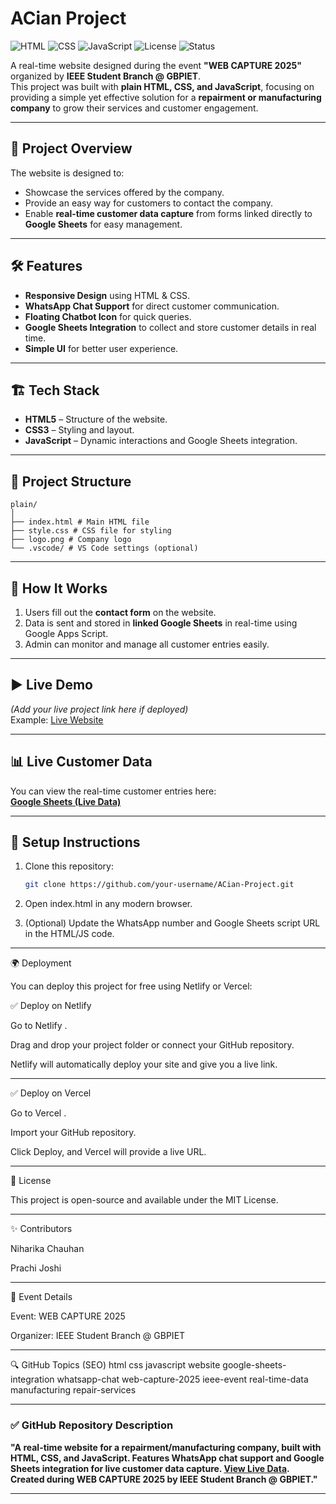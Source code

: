 # ACian Project

![HTML](https://img.shields.io/badge/HTML-5-orange)
![CSS](https://img.shields.io/badge/CSS-3-blue)
![JavaScript](https://img.shields.io/badge/JavaScript-ES6-yellow)
![License](https://img.shields.io/badge/License-MIT-green)
![Status](https://img.shields.io/badge/Status-Completed-brightgreen)

A real-time website designed during the event **"WEB CAPTURE 2025"** organized by **IEEE Student Branch @ GBPIET**.  
This project was built with **plain HTML, CSS, and JavaScript**, focusing on providing a simple yet effective solution for a **repairment or manufacturing company** to grow their services and customer engagement.

---

## 🚀 Project Overview

The website is designed to:

- Showcase the services offered by the company.
- Provide an easy way for customers to contact the company.
- Enable **real-time customer data capture** from forms linked directly to **Google Sheets** for easy management.

---

## 🛠 Features

- **Responsive Design** using HTML & CSS.
- **WhatsApp Chat Support** for direct customer communication.
- **Floating Chatbot Icon** for quick queries.
- **Google Sheets Integration** to collect and store customer details in real time.
- **Simple UI** for better user experience.

---

## 🏗 Tech Stack

- **HTML5** – Structure of the website.
- **CSS3** – Styling and layout.
- **JavaScript** – Dynamic interactions and Google Sheets integration.

---

## 📂 Project Structure

```
plain/
│
├── index.html # Main HTML file
├── style.css # CSS file for styling
├── logo.png # Company logo
└── .vscode/ # VS Code settings (optional)
```


---

## 📌 How It Works

1. Users fill out the **contact form** on the website.
2. Data is sent and stored in **linked Google Sheets** in real-time using Google Apps Script.
3. Admin can monitor and manage all customer entries easily.

---

## ▶️ Live Demo

*(Add your live project link here if deployed)*  
Example: [Live Website](https://your-demo-link.com)

---

## 📊 Live Customer Data

You can view the real-time customer entries here:  
[**Google Sheets (Live Data)**](https://docs.google.com/spreadsheets/d/1mMHbeVpdPrOxYiXkA4cwU1EqfDV1HE8X7h0X5cYekDI/edit?usp=sharing)

---

## 🔧 Setup Instructions

1. Clone this repository:
   ```bash
   git clone https://github.com/your-username/ACian-Project.git
2. Open index.html in any modern browser.

3. (Optional) Update the WhatsApp number and Google Sheets script URL in the HTML/JS code.


---



🌍 Deployment

You can deploy this project for free using Netlify or Vercel:

✅ Deploy on Netlify

Go to Netlify
.

Drag and drop your project folder or connect your GitHub repository.

Netlify will automatically deploy your site and give you a live link.


---



✅ Deploy on Vercel

Go to Vercel
.

Import your GitHub repository.

Click Deploy, and Vercel will provide a live URL.

---



📜 License

This project is open-source and available under the MIT License.


---


✨ Contributors

Niharika Chauhan

Prachi Joshi


---


🏅 Event Details

Event: WEB CAPTURE 2025

Organizer: IEEE Student Branch @ GBPIET


---


🔍 GitHub Topics (SEO)
html css javascript website google-sheets-integration whatsapp-chat web-capture-2025 ieee-event real-time-data manufacturing repair-services


---

### ✅ **GitHub Repository Description**  
**"A real-time website for a repairment/manufacturing company, built with HTML, CSS, and JavaScript. Features WhatsApp chat support and Google Sheets integration for live customer data capture. [View Live Data](https://docs.google.com/spreadsheets/d/1mMHbeVpdPrOxYiXkA4cwU1EqfDV1HE8X7h0X5cYekDI/edit?gid=0#gid=0). Created during WEB CAPTURE 2025 by IEEE Student Branch @ GBPIET."**

---



